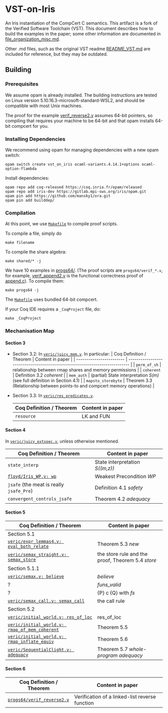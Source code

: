 # VST-on-Iris

An Iris instantiation of the CompCert C semantics.
This artifact is a fork of the Verified Software Toolchain (VST).
This document describes how to build the examples in the paper; some other information are documented in [file_organization_misc.md](./file_organization_misc.md). 

Other .md files, such as the original VST readme [README_VST.md](./README_VST.md) are included for reference, but they may be outdated. 

## Building

### Prerequisites

We assume opam is already installed. The building instructions are tested on Linux version 5.10.16.3-microsoft-standard-WSL2, and should be compatible with most Unix machines.

The proof for the example [verif_reverse2.v](./progs64/verif_reverse2.v) assumes 64-bit pointers, so compiling that requires your machine to be 64-bit and that opam installs 64-bit compcert for you.

### Installing Dependencies

We recommend using opam for managing dependencies with a new opam switch:

```(bash)
opam switch create vst_on_iris ocaml-variants.4.14.1+options ocaml-option-flambda
```

Install dependencies:

```(bash)
opam repo add coq-released https://coq.inria.fr/opam/released
opam repo add iris-dev https://gitlab.mpi-sws.org/iris/opam.git
opam pin add https://github.com/mansky1/ora.git
opam pin add builddep/
```

### Compilation

At this point, we use [`Makefile`](./Makefile) to compile proof scripts.

To compile a file, simply do

```(bash)
make filename
```

To compile the share algebra:

```(bash)
make shared/* -j
```


We have 10 examples in [progs64/](./progs64/). (The proof scripts are `progs64/verif_*.v`, for example, [verif_append2.v](./progs64/verif_append2.v) is the functional correctness proof of [append.c](./progs64/verif_append2.v)). To compile them:

```(bash)
make progs64 -j
```

The [`Makefile`](./Makefile) uses bundled 64-bit compcert.


If your Coq IDE requires a `_CoqProject` file, do:

```(bash)
make _CoqProject
```

### Mechanisation Map

#### Section 3
- Section 3.2:
 In [`veric/juicy_mem.v`](./veric/juicy_mem.v). In particular:
  | Coq Definition / Theorem | Content in paper                                                            |
  | ------------------------ | --------------------------------------------------------------------------- |
  | `perm_of_sh`             | relationship between rmap shares and memory permissions                     |
  | `coherent`               | Definition 3.2 *coherent*                                                   |
  | `mem_auth`               | (partial) State interpretation *S(m)* (see full definition in Section 4.1)  |
  | `mapsto_storebyte`       | Theorem 3.3 (Relationship between points-to and compcert memory operations) |
- Section 3.3:
  In [`veric/res_predicates.v`](./veric/res_predicates.v).

  | Coq Definition / Theorem | Content in paper |
  | ------------------------ | ---------------- |
  | `resource`               | LK and FUN       |

#### Section 4
  In [`veric/juicy_extspec.v`](./veric/juicy_extspec.v), unless otherwise mentioned.

  | Coq Definition / Theorem                   | Content in paper                |
  | ------------------------------------------ | ------------------------------- |
  | `state_interp`                             | State interpretation *S((m,z))* |
  | [`floyd/Iris_WP.v: wp`](./floyd/Iris_WP.v) | Weakest Precondition *WP*       |
  | `jsafe` (the meat is really `jsafe_Pre`)   | Definition 4.1  *safety*        |
  | `convergent_controls_jsafe`                | Theorem 4.2 *adequacy*          |
  
#### Section 5
  | Coq Definition / Theorem                                                 | Content in paper                                  |
  | ------------------------------------------------------------------------ | ------------------------------------------------- |
  | Section 5.1                                                              |                                                   |
  | [`veric/expr_lemmas4.v: eval_both_relate`](./veric/expr_lemmas4.v)       | Theorem 5.3 *new*                                 |
  | [`veric/semax_straight.v: semax_store`](./veric/semax_straight.v)        | the store rule and the proof, Theorem 5.4 *store* |
  | Section 5.1.1                                                            |                                                   |
  | [`veric/semax.v: believe`](./veric/semax.v)                              | *believe*                                         |
  | ?                                                                        | *funs_valid*                                      |
  | ?                                                                        | {P} c {Q} with *fs*                               |
  | [`veric/semax_call.v: semax_call`](./veric/semax_call.v)                 | the call rule                                     |
  | Section 5.2                                                              |                                                   |
  | [`veric/initial_world.v: res_of_loc`](./veric/initial_world.v)           | res_of_loc                                        |
  | [`veric/initial_world.v: rmap_of_mem_coherent`](./veric/initial_world.v) | Theorem 5.5                                       |
  | [`veric/initial_world.v: rmap_inflate_equiv`](./veric/initial_world.v)   | Theorem 5.6                                       |
  | [`veric/SequentialClight.v: adequacy`](./veric/SequentialClight.v)       | Theorem 5.7 *whole-program adequacy*              |

#### Section 6
 | Coq Definition / Theorem                               | Content in paper                               |
 | ------------------------------------------------------ | ---------------------------------------------- |
 | [`progs64/verif_reverse2.v`](progs64/verif_reverse2.v) | Verification of a linked-list reverse function |
